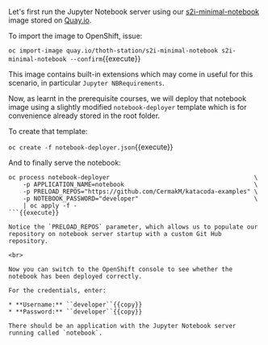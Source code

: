 Let's first run the Jupyter Notebook server using our [s2i-minimal-notebook](https://github.com/thoth-station/s2i-minimal-notebook) image stored on [Quay.io](https://quay.io/).

To import the image to OpenShift, issue:

``oc import-image quay.io/thoth-station/s2i-minimal-notebook s2i-minimal-notebook --confirm``{{execute}}

This image contains built-in extensions which may come in useful for this scenario, in particular `Jupyter NBRequirements`.

Now, as learnt in the prerequisite courses, we will deploy that notebook image using a slightly modified `notebook-deployer` template which is for convenience already stored in the root folder.

To create that template:

``oc create -f notebook-deployer.json``{{execute}}

And to finally serve the notebook:

```
oc process notebook-deployer                                        \
    -p APPLICATION_NAME=notebook                                    \
    -p PRELOAD_REPOS="https://github.com/CermakM/katacoda-examples" \
    -p NOTEBOOK_PASSWORD="developer"                                \
    | oc apply -f -
```{{execute}}

Notice the `PRELOAD_REPOS` parameter, which allows us to populate our repository on notebook server startup with a custom Git Hub repository.

<br>

Now you can switch to the OpenShift console to see whether the notebook has been deployed correctly.

For the credentials, enter:

* **Username:** ``developer``{{copy}}
* **Password:** ``developer``{{copy}}

There should be an application with the Jupyter Notebook server running called `notebook`.